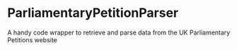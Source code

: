 # ParliamentaryPetitionParser
A handy code wrapper to retrieve and parse data from the UK Parliamentary Petitions website
